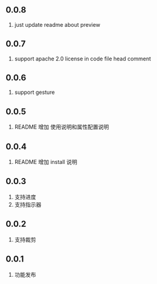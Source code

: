 ## 0.0.8

1. just update readme about preview

## 0.0.7

1. support apache 2.0 license in code file head comment

## 0.0.6

1. support gesture

## 0.0.5

1. README 增加 使用说明和属性配置说明

## 0.0.4

1. README 增加 install 说明

## 0.0.3

1. 支持进度
2. 支持指示器

## 0.0.2

1. 支持裁剪

## 0.0.1

1. 功能发布